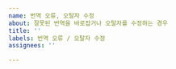 ```yaml
---
name: 번역 오류, 오탈자 수정
about: 잘못된 번역을 바로잡거나 오탈자를 수정하는 경우
title: ''
labels: 번역 오류 / 오탈자 수정
assignees: ''

---
```



